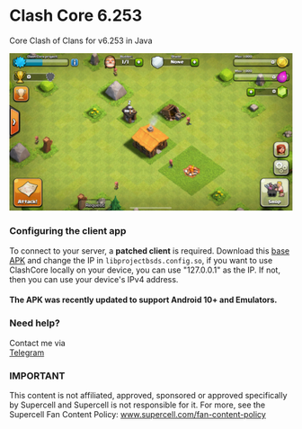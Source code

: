 # Clash Core 6.253

Core Clash of Clans for v6.253 in Java

![Screenshot](ScreenShot.jpeg) 

### Configuring the client app
To connect to your server, a **patched client** is required. 
Download this [base APK](https://mega.nz/file/RCcQgLhC#pAYethGveBwGtWzYio6pyux-KQq2QInQg-SYn_ZRhpw) and change the IP in `libprojectbsds.config.so`, if you want to use ClashCore locally on your device, you can use "127.0.0.1" as the IP. If not, then you can use your device's IPv4 address. 

#### The APK was recently updated to support Android 10+ and Emulators.

### Need help?
Contact me via  
[Telegram](https://t.me/MEMozki)

### IMPORTANT
This content is not affiliated, approved, sponsored or approved specifically by Supercell and Supercell is not responsible for it. For more, see the Supercell Fan Content Policy: www.supercell.com/fan-content-policy
